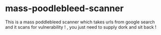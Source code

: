 mass-poodlebleed-scanner
========================

This is a mass poddlebleed scanner which takes urls from google search and it scans for vulnerability ! , you just need to supply dork and sit back !


